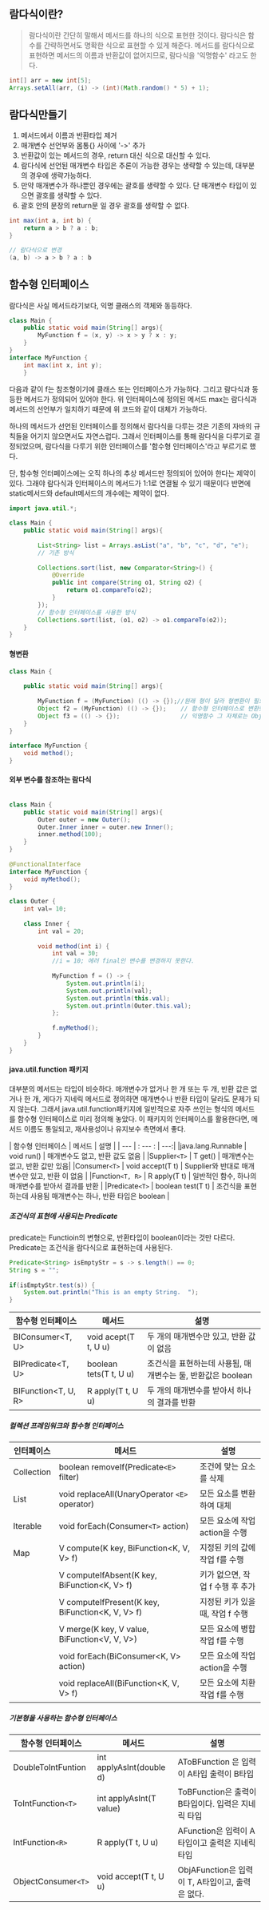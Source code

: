 
## 람다식이란?

> 람다식이란 간단히 말해서 메서드를 하나의 식으로 표현한 것이다. 람다식은 함수를 간략하면서도 명확한 식으로 표현할 수 있게 해준다. 메서드를 람다식으로 표현하면 메서드의 이름과  반환값이 없어지므로, 람다식을 '익명함수' 라고도 한다.



```java
int[] arr = new int[5];
Arrays.setAll(arr, (i) -> (int)(Math.random() * 5) + 1);
```


## 람다식만들기

1. 메서드에서 이름과 반환타입 제거
2. 매개변수 선언부와 몸통{} 사이에 '->' 추가
3. 반환값이 있는 메서드의 경우, return 대신 식으로 대신할 수 있다.
4. 람다식에 선언된 매개변수 타입은 추론이 가능한 경우는 생략할 수 있는데, 대부분의 경우에 생략가능하다.
5. 만약 매개변수가 하나뿐인 경우에는 괄호를 생략할 수 있다. 단 매개변수 타입이 있으면 괄호를 생략할 수 있다.
6. 괄호 안의 문장의  return문 일 경우 괄호를 생략할 수 없다.

```java
int max(int a, int b) {
	return a > b ? a : b;
}

// 람다식으로 변경
(a, b) -> a > b ? a : b
```

## 함수형 인터페이스
람다식은 사실 메서드라기보다, 익명 클래스의 객체와 동등하다.

```java
class Main {  
    public static void main(String[] args){  
        MyFunction f = (x, y) -> x > y ? x : y;  
    }  
}  
interface MyFunction {  
    int max(int x, int y);  
    }
```

다음과 같이 f는 참조형이기에 클래스 또는 인터페이스가 가능하다. 그리고 람다식과 동등한 메서드가 정의되어 있어야 한다. 위 인터페이스에 정의된 메서드 max는 람다식과 메서드의 선언부가 일치하기 때문에 위 코드와 같이 대체가 가능하다.

하나의 메서드가 선언된 인터페이스를 정의해서 람다식을 다루는 것은 기존의 자바의 규칙들을 어기지 않으면서도 자연스럽다. 그래서 인터페이스를 통해 람다식을 다루기로 결정되었으며, 람다식을 다루기 위한 인터페이스를 '함수형 인터페이스'라고 부르기로 했다.

단, 함수형 인터페이스에는 오직 하나의 추상 메서드만 정의되어 있어야 한다는 제약이 있다. 그래야 람다식과 인터페이스의 메서드가 1:1로 연결될 수 있기 때문이다 반면에 static메서드와 default메서드의 개수에는 제약이 없다.

```java
import java.util.*;  
  
class Main {  
    public static void main(String[] args){  
  
        List<String> list = Arrays.asList("a", "b", "c", "d", "e");  
        // 기존 방식  
  
        Collections.sort(list, new Comparator<String>() {  
            @Override  
            public int compare(String o1, String o2) {  
                return o1.compareTo(o2);  
            }  
        });  
        // 함수형 인터페이스를 사용한 방식  
        Collections.sort(list, (o1, o2) -> o1.compareTo(o2));  
    }  
}
```

#### 형변환

```java
class Main {  
  
    public static void main(String[] args){  
  
        MyFunction f = (MyFunction) (() -> {});//원래 형이 달라 형변환이 필요하지만, 이와 같은 형변환은 생략가능  
        Object f2 = (MyFunction) (() -> {});    // 함수형 인터페이스로 변환했을때는 Object로 변환 가능  
        Object f3 = (() -> {});                 // 익명함수 그 자체로는 Object로 형변환되지 않는다.  
    }  
}  
  
interface MyFunction {  
    void method();  
}
```


#### 외부 변수를 참조하는 람다식
```java
  
class Main {  
    public static void main(String[] args){  
        Outer outer = new Outer();  
        Outer.Inner inner = outer.new Inner();  
        inner.method(100);  
    }  
}  
  
@FunctionalInterface  
interface MyFunction {  
    void myMethod();  
}  
  
class Outer {  
    int val= 10;  
  
    class Inner {  
        int val = 20;  
  
        void method(int i) {  
            int val = 30;  
            //i = 10; 에러 final인 변수를 변경하지 못한다.  
  
            MyFunction f = () -> {
	            System.out.println(i);
                System.out.println(val);  
                System.out.println(this.val);  
                System.out.println(Outer.this.val);  
            };  
  
            f.myMethod();  
        }  
    }  
}
```

#### java.util.function 패키지
대부분의 메서드는 타입이 비슷하다. 매개변수가 없거나 한 개 또는 두 개, 반환 값은 없거나 한 개, 게다가 지네릭 메서드로 정의하면 매개변수나 반환 타입이 달라도 문제가 되지 않는다.
그래서  java.util.function패키지에 일반적으로 자주 쓰인는 형식의 메서드를 함수형 인터페이스로 미리 정의해 놓았다. 
이 패키지의 인터페이스를 활용한다면, 메서드 이름도 통일되고, 재사용성이나 유지보수 측면에서 좋다.

| 함수형 인터페이스 | 메서드 | 설명 |
| --- | : --- : | ---:|
|java.lang.Runnable | void run() | 매개변수도 없고, 반환 값도 없음 |
|Supplier`<T>` | T get() | 매개변수는 없고, 반환 값만 있음|
|Consumer`<T>` | void accept(T t) | Supplier와 반대로 매개변수만 있고, 반환 이 없음 |
|Function`<T, R>` | R apply(T t) | 일반적인 함수, 하나의 매개변수를 받아서 결과를 반환 |
|Predicate`<T>` | boolean test(T t) | 조건식을 표현하는데 사용됨 매개변수는 하나, 반환 타입은 boolean |

##### 조건식의 표현에 사용되는 Predicate
predicate는 Functioin의 변형으로, 반환타입이 boolean이라는 것만 다르다. Predicate는 조건식을 람다식으로 표현하는데 사용된다.

```java
Predicate<String> isEmptyStr = s -> s.length() == 0;  
String s = "";  
  
if(isEmptyStr.test(s)) {  
    System.out.println("This is an empty String.  ");  
}
```

| 함수형 인터페이스   | 메서드                 | 섦명                                                        |
| ------------------- | ---------------------- | ----------------------------------------------------------- |
| BIConsumer<T, U>    | void acept(T t, U u)   | 두 개의 매개변수만 있고, 반환 값이 없음                     |
| BIPredicate<T, U>   | boolean tets(T t, U u) | 조건식을 표현하는데 사용됨, 매개변수는 둘, 반환값은 boolean |
| BIFunction<T, U, R> | R apply(T t, U u)      | 두 개의 매개변수를 받아서 하나의 결과를 반환                                                            |

##### 컬렉션 프레임워크와 함수형 인터페이스
| 인터페이스 | 메서드                                            | 설명                             |
| ---------- | ------------------------------------------------- | -------------------------------- |
| Collection | boolean removeIf(Predicate`<E>` filter)           | 조건에 맞는 요소를 삭제          |
| List       | void replaceAll(UnaryOperator `<E>` operator)     | 모든 요소를 변환하여 대체        |
| Iterable   | void forEach(Consumer`<T>` action)                | 모든 요소에 작업 action을 수행   |
| Map        | V compute(K key, BiFunction<K, V, V> f)           | 지정된 키의 값에 작업 f를 수행   |
|            | V computeIfAbsent(K key, BiFunction<K, V> f)      | 키가 없으면, 작업 f 수행 후 추가 |
|            | V computeIfPresent(K key, BiFunction<K, V, V>  f) | 지정된 키가 있을 때, 작업 f 수행 |
|            | V merge(K key, V value, BiFunction<V, V, V>)      | 모든 요소에 병합작업  f를 수행   |
|            | void forEach(BiConsumer<K, V> action)             | 모든 요소에 작업 action을 수행   |
|            | void replaceAll(BiFunction<K, V, V> f)            | 모든 요소에 치환 작업 f를 수행   |

##### 기본형을 사용하는 함수형 인터페이스
| 함수형 인터페이스   | 메서드                   | 설명                                               |
| ------------------- | ------------------------ | -------------------------------------------------- |
| DoubleToIntFuntion  | int applyAsInt(double d) | AToBFunction 은 입력이 A타입 출력이 B타입          |
| ToIntFunction`<T>`  | int applyAsInt(T value)  | ToBFunction은 출력이 B타입이다. 입력은 지네릭 타입 |
| IntFunction`<R>`    | R apply(T t, U u)        | AFunction은 입력이 A타입이고 출력은 지네릭 타입    |
| ObjectConsumer`<T>` | void accept(T t, U u)    | ObjAFunction은 입력이 T, A타입이고, 출력은 없다.                                                   |
